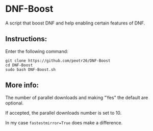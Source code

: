 # DNF-Boost
A script that boost DNF and help enabling certain features of DNF.

## Instructions:

Enter the following command:

```
git clone https://github.com/peotr26/DNF-Boost
cd DNF-Boost
sudo bash DNF-Boost.sh
```

## More info:

The number of parallel downloads and making "Yes" the default are optional.

If accepted, the parallel downloads number is set to 10.

In my case `fastestmirror=True` does make a difference.
